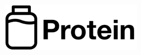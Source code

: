 <p align=center><img height=150 src="https://raw.githubusercontent.com/php-protein/docs/master/assets/protein-large.png"></p>
